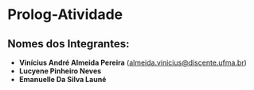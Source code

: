 # Prolog-Atividade

## Nomes dos Integrantes:
- **Vinícius André Almeida Pereira** (almeida.vinicius@discente.ufma.br)
- **Lucyene Pinheiro Neves**
- **Emanuelle Da Silva Launé**
